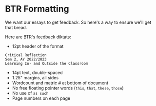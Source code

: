 # BTR Formatting

We want our essays to get feedback. So here's a way to ensure we'll get that bread. 

Here are BTR's feedback diktats:

- 12pt header of the format
```
Critical Reflection
Sem 2, AY 2022/2023
Learning In- and Outside the Classroom
```
- 14pt text, double-spaced
- 1.25" margins, all sides
- Wordcount and matric # at bottom of document
- No free floating pointer words (`this`, `that`, `these`, `those`)
- No use of `as such`
- Page numbers on each page
